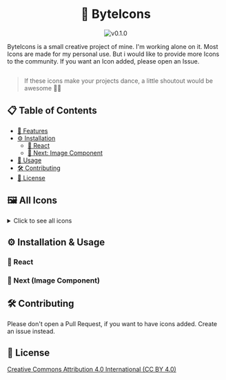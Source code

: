 <div style="display:flex; align-items:center; flex-direction:column">
    <h1>🔹 ByteIcons</h1>
    <img src='https://img.shields.io/badge/v0.1.0-6F8AB7' alt='v0.1.0'>
    <p>ByteIcons is a small creative project of mine. I'm working alone on it. Most Icons are made for my personal use. But i would like to provide more Icons to the community. If you want an Icon added, please open an Issue. </p>
</div>

> If these icons make your projects dance, a little shoutout would be awesome 🕺🏼

## 📋 Table of Contents

- [🚀 Features](#features)
- [⚙️ Installation](#installation)
  - [🔧 React](#react)
  - [🔧 Next: Image Component](#next)
- [🔧 Usage](#usage)
- [🛠️ Contributing](#contributing)
- [📜 License](#license)

## 🖼️ All Icons

<details>
    <summary>Click to see all icons</summary>

</details>

## ⚙️ Installation & Usage

### 🔧 React

### 🔧 Next (Image Component)

## 🛠️ Contributing

Please don't open a Pull Request, if you want to have icons added.
Create an issue instead.

## 📜 License

[Creative Commons Attribution 4.0 International (CC BY 4.0)](/LICENSE.md)
